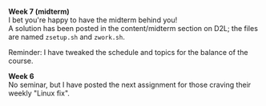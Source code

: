 **Week 7 (midterm)**  
I bet you're happy to have the midterm behind you!  
A solution has been posted in the content/midterm section on D2L;
the files are named `zsetup.sh` and `zwork.sh`.

Reminder: I have tweaked the schedule and topics for the balance
of the course.

**Week 6**  
No seminar, but I have posted the next assignment for those craving
their weekly "Linux fix".

